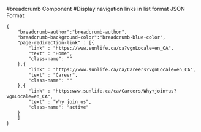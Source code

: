 #breadcrumb Component
#Display navigation links in list format
JSON Format
```
{
    "breadcrumb-author":"breadcrumb-author",
    "breadcrumb-background-color":"breadcrumb-blue-color",
    "page-redirection-link" : [{
        "link" : "https://www.sunlife.ca/ca?vgnLocale=en_CA",
        "text" : "Home",
        "class-name": ""
    },{
        "link" : "https://www.sunlife.ca/ca/Careers?vgnLocale=en_CA",
        "text" : "Career",
        "class-name": ""
    },{
        "link" : "https:www.sunlife.ca/ca/Careers/Why+join+us?vgnLocale=en_CA",
        "text" : "Why join us",
        "class-name": "active"
    }
    ]
}
```
<!-- Classes available for "breadcrumb-background-color" are "breadcrumb-light-cool-blue-color","breadcrumb-cool-blue-color" and links colors are changed accordingly -->
<!-- For "breadcrumb-athor" available class is "breadcrumb-autor" which is only for authoring. -->